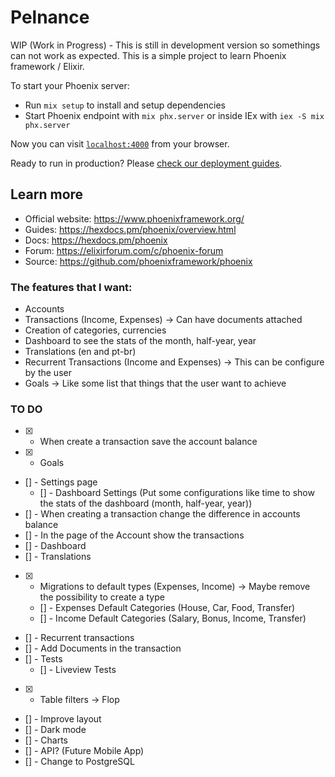 # Pelnance

WIP (Work in Progress) - This is still in development version so somethings can not work as expected.
This is a simple project to learn Phoenix framework / Elixir.

To start your Phoenix server:

  * Run `mix setup` to install and setup dependencies
  * Start Phoenix endpoint with `mix phx.server` or inside IEx with `iex -S mix phx.server`

Now you can visit [`localhost:4000`](http://localhost:4000) from your browser.

Ready to run in production? Please [check our deployment guides](https://hexdocs.pm/phoenix/deployment.html).

## Learn more

  * Official website: https://www.phoenixframework.org/
  * Guides: https://hexdocs.pm/phoenix/overview.html
  * Docs: https://hexdocs.pm/phoenix
  * Forum: https://elixirforum.com/c/phoenix-forum
  * Source: https://github.com/phoenixframework/phoenix



### The features that I want:

* Accounts
* Transactions (Income, Expenses) -> Can have documents attached
* Creation of categories, currencies
* Dashboard to see the stats of the month, half-year, year
* Translations (en and pt-br)
* Recurrent Transactions (Income and Expenses) -> This can be configure by the user
* Goals -> Like some list that things that the user want to achieve



### TO DO

 * [x] - When create a transaction save the account balance
 * [x] - Goals
 * [] - Settings page
    - [] - Dashboard Settings (Put some configurations like time to show the stats of the dashboard (month, half-year, year))
 * [] - When creating a transaction change the difference in accounts balance
 * [] - In the page of the Account show the transactions
 * [] - Dashboard
 * [] - Translations
 * [x] - Migrations to default types (Expenses, Income) -> Maybe remove the possibility to create a type
    - [] - Expenses Default Categories (House, Car, Food, Transfer)
    - [] - Income Default Categories (Salary, Bonus, Income, Transfer)
 * [] - Recurrent transactions
 * [] - Add Documents in the transaction
 * [] - Tests
    - [] - Liveview Tests
 * [x] - Table filters -> Flop
 * [] - Improve layout
 * [] - Dark mode
 * [] - Charts
 * [] - API? (Future Mobile App)
 * [] - Change to PostgreSQL
